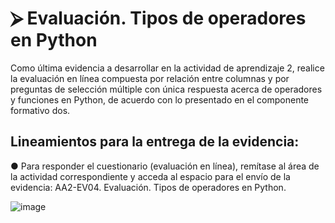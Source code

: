 # ⮚ Evaluación. Tipos de operadores en Python  

Como última evidencia a desarrollar en la actividad de aprendizaje 2, realice la evaluación en línea compuesta por relación entre columnas y por preguntas de selección múltiple con única respuesta acerca de operadores y funciones en Python, de acuerdo con lo presentado en el componente formativo dos.  

## Lineamientos para la entrega de la evidencia:  

● Para responder el cuestionario (evaluación en línea), remítase al área de la actividad correspondiente y acceda al espacio para el envío de la evidencia: AA2-EV04. Evaluación. Tipos de operadores en Python. 

![image](https://github.com/Brayan-Hc11/Variables_Y_Estructuras_De_Control_En_Python/assets/118775234/32ecdba2-9394-4bc3-b3d1-548a021189c5)
